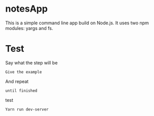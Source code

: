 # notesApp
This is a simple command line app build on Node.js.
It uses two npm modules: yargs and fs.  
# Test

Say what the step will be

```
Give the example
```

And repeat

```
until finished
```
test

```
Yarn run dev-server
```

